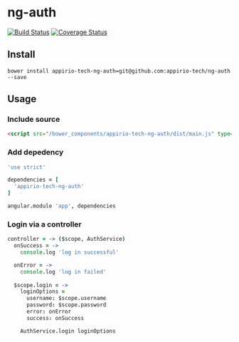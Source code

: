 # ng-auth
[![Build Status](https://magnum.travis-ci.com/appirio-tech/ng-auth.svg?token=sjYcnNqPWxBpKgooh32F&branch=master)](https://magnum.travis-ci.com/appirio-tech/ng-auth)
[![Coverage Status](https://coveralls.io/repos/appirio-tech/ng-auth/badge.svg?branch=master&t=HjoYus)](https://coveralls.io/r/appirio-tech/ng-auth?branch=master)

## Install
```
bower install appirio-tech-ng-auth=git@github.com:appirio-tech/ng-auth --save
```

## Usage
### Include source
```html
<script src="/bower_components/appirio-tech-ng-auth/dist/main.js" type="text/javascript"></script>
```

### Add depedency
```coffeescript
'use strict'

dependencies = [
  'appirio-tech-ng-auth'
]

angular.module 'app', dependencies
```

### Login via a controller
``` coffeescript
controller = -> ($scope, AuthService)
  onSuccess = ->
    console.log 'log in successful'

  onError = ->
    console.log 'log in failed'
 
  $scope.login = ->
    loginOptions =
      username: $scope.username
      password: $scope.password
      error: onError
      success: onSuccess

    AuthService.login loginOptions
```
